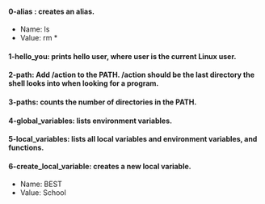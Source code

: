 #### **0-alias** : creates an alias.   
- Name: ls   
- Value: rm *   
#### **1-hello_you**: prints hello user, where user is the current Linux user.
#### 2-path: Add /action to the PATH. /action should be the last directory the shell looks into when looking for a program.
#### 3-paths: counts the number of directories in the PATH.
#### 4-global_variables: lists environment variables.
#### 5-local_variables: lists all local variables and environment variables, and functions.
#### 6-create_local_variable: creates a new local variable.   
- Name: BEST   
- Value: School   
